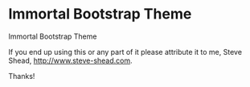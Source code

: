 # Immortal Bootstrap Theme
Immortal Bootstrap Theme

If you end up using this or any part of it please attribute it to me, Steve Shead, http://www.steve-shead.com.

Thanks!
